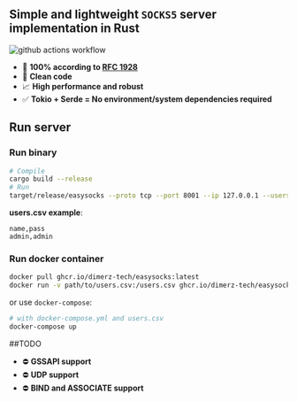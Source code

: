 ## Simple and lightweight `SOCKS5` server implementation in Rust

![github actions workflow](https://github.com/dimerz-tech/easysocks/actions/workflows/rust.yml/badge.svg)

* 📝 **100% according to [RFC 1928](https://datatracker.ietf.org/doc/html/rfc1928)**
* 🔎 **Clean code**
* 📈 **High performance and robust**
* ✅ **Tokio + Serde = No environment/system dependencies required**

## Run server

### Run binary
```bash
# Compile
cargo build --release
# Run
target/release/easysocks --proto tcp --port 8001 --ip 127.0.0.1 --users users.csv
```

**users.csv example**:
```csv
name,pass
admin,admin
```

### Run docker container
```bash
docker pull ghcr.io/dimerz-tech/easysocks:latest
docker run -v path/to/users.csv:/users.csv ghcr.io/dimerz-tech/easysocks:latest -p=8001:8001 --proto tcp --port 8001 --ip 127.0.0.1 --users users.csv
```
or use `docker-compose`:
```bash
# with docker-compose.yml and users.csv
docker-compose up
```

##TODO
* ⛔️ **GSSAPI support**
* ⛔️ **UDP support**
* ⛔️ **BIND and ASSOCIATE support**
